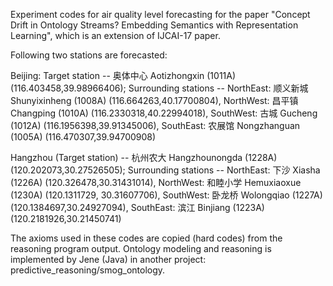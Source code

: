 Experiment codes for air quality level forecasting for the paper "Concept Drift in Ontology Streams? Embedding Semantics with Representation Learning", which is an extension of IJCAI-17 paper.


Following two stations are forecasted:

Beijing: Target station -- 奥体中心 Aotizhongxin (1011A) (116.403458,39.98966406); 
Surrounding stations -- NorthEast: 顺义新城 Shunyixinheng (1008A) (116.664263,40.17700804), NorthWest: 昌平镇 Changping (1010A) (116.2330318,40.22994018), SouthWest: 古城 Gucheng (1012A) (116.1956398,39.91345006), SouthEast: 农展馆 Nongzhanguan (1005A) (116.470307,39.94700908)

Hangzhou (Target station) -- 杭州农大 Hangzhounongda (1228A) (120.202073,30.27526505);
Surrounding stations -- NorthEast: 下沙 Xiasha (1226A) (120.326478,30.31431014), NorthWest: 和睦小学 Hemuxiaoxue (1230A) (120.1311729, 30.31607706), SouthWest: 卧龙桥 Wolongqiao (1227A) (120.1384697,30.24927094), SouthEast: 滨江 Binjiang (1223A) (120.2181926,30.21450741)



The axioms used in these codes are copied (hard codes) from the reasoning program output.
Ontology modeling and reasoning is implemented by Jene (Java) in another project: predictive\_reasoning/smog\_ontology.
